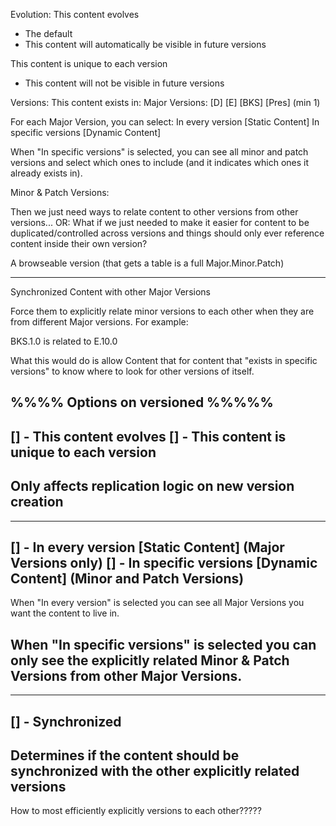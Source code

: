 Evolution:
This content evolves
- The default
- This content will automatically be visible in future versions

This content is unique to each version
- This content will not be visible in future versions

Versions:
This content exists in:
Major Versions: [D] [E] [BKS] [Pres] (min 1)

For each Major Version, you can select:
In every version [Static Content]
In specific versions [Dynamic Content]

When "In specific versions" is selected, you can see all minor and patch versions and select which ones to include (and it indicates which ones it already exists in).

Minor & Patch Versions:

Then we just need ways to relate content to other versions from other versions...
OR: What if we just needed to make it easier for content to be duplicated/controlled across versions
and things should only ever reference content inside their own version?

A browseable version (that gets a table is a full Major.Minor.Patch)

*** 
Synchronized Content with other Major Versions

Force them to explicitly relate minor versions to each other when they are from different Major versions. For example:

BKS.1.0 is related to E.10.0

What this would do is allow Content that for content that "exists in specific versions" to know where to look for other versions of itself.

%%%% Options on versioned %%%%%
----
[] - This content evolves
[] - This content is unique to each version
----
Only affects replication logic on new version creation
----

----
[] - In every version [Static Content] (Major Versions only)
[] - In specific versions [Dynamic Content] (Minor and Patch Versions)
----
When "In every version" is selected you can see all Major Versions you want the content to live in.

When "In specific versions" is selected you can only see the explicitly related Minor & Patch Versions from other Major Versions.
----

----
[] - Synchronized
----
Determines if the content should be synchronized with the other explicitly related versions
----

How to most efficiently explicitly versions to each other?????